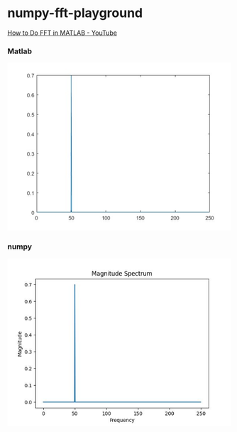 numpy-fft-playground
====================
[How to Do FFT in MATLAB - YouTube](https://www.youtube.com/watch?v=XEbV7WfoOSE)

### Matlab
![](./matlab/0.7_magnitude_50hz.jpg)

### numpy
![](./output.jpg)
